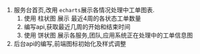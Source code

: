 1. 服务台首页,改用 `echarts`展示各情况处理中工单图表.
    1. 使用 柱状图 展示 最近4周的各状态工单数量
    2. 编写api,获取最近几周的开始和结束时间
    3. 使用 饼状图 展示各服务,团队,应用系统正在处理中的工单信息图
2. 后台api的编写,前端图标初始化及样式调整